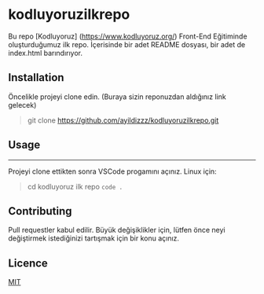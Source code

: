 # kodluyoruzilkrepo

Bu repo [Kodluyoruz] (https://www.kodluyoruz.org/) Front-End Eğitiminde oluşturduğumuz ilk repo. İçerisinde bir adet README dosyası, bir adet de index.html barındırıyor.

## Installation
Öncelikle projeyi clone edin. (Buraya sizin reponuzdan aldığınız link gelecek)

>git clone https://github.com/ayildizzz/kodluyoruzilkrepo.git

## Usage

---

Projeyi clone ettikten sonra VSCode progamını açınız.
Linux için:

>cd kodluyoruz ilk repo
`code .`

## Contributing
Pull requestler kabul edilir. Büyük değişiklikler için, lütfen önce neyi değiştirmek istediğinizi tartışmak için bir konu açınız.

## Licence
[MIT](https://choosealicense.com/licenses/mit/)
